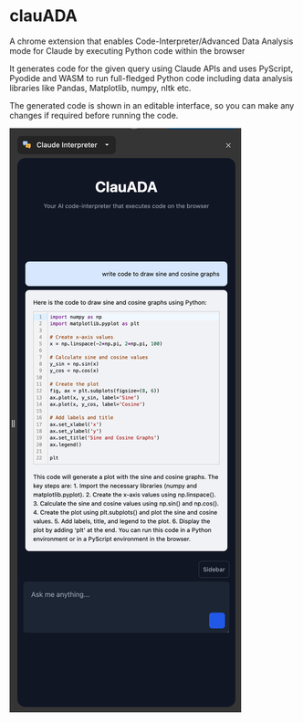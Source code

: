 # clauADA

A chrome extension that enables Code-Interpreter/Advanced Data Analysis mode for Claude by executing Python code within the browser

It generates code for the given query using Claude APIs and uses PyScript, Pyodide and WASM to run full-fledged Python code including data analysis libraries like Pandas, Matplotlib, numpy, nltk etc.

The generated code is shown in an editable interface, so you can make any changes if required before running the code.

![screenshot1](screenshots/sc1.png)
